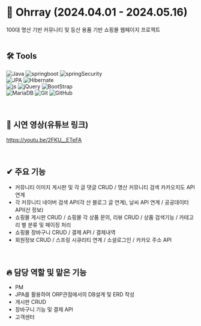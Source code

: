 # 👋 Ohrray (2024.04.01 - 2024.05.16)
100대 명산 기반 커뮤니티 및 등산 용품 기반 쇼핑몰 웹페이지 프로젝트
<br><br>

## 🛠 Tools
![Java](https://img.shields.io/badge/java-%23ED8B00?style=for-the-badge&logo=openjdk&logoColor=white)
![springboot](https://img.shields.io/badge/springboot-6DB33F?style=for-the-badge&logo=springboot&logoColor=white)
![springSecurity](https://img.shields.io/badge/springSecurity-6DB33F?style=for-the-badge&logo=springboot&logoColor=white)
<br>
![JPA](https://img.shields.io/badge/Jpa-6DB33F?style=for-the-badge&logo=spring&logoColor=white)
![Hibernate](https://img.shields.io/badge/Hibernate-59666C?style=for-the-badge&logo=Hibernate&logoColor=white)
<br>
![js](https://img.shields.io/badge/JavaScript-F7DF1E?style=for-the-badge&logo=JavaScript&logoColor=white)
![jQuery](https://img.shields.io/badge/jquery-%230769AD.svg?style=for-the-badge&logo=jquery&logoColor=white)
![BootStrap](https://img.shields.io/badge/bootstrap-7952B3?style=for-the-badge&logo=bootstrap&logoColor=white)
<Br>
![MariaDB](https://img.shields.io/badge/MariaDB-003545?style=for-the-badge&logo=mariadb&logoColor=white)
![Git](https://img.shields.io/badge/git-F05032?style=for-the-badge&logo=git&logoColor=white)
![GitHub](https://img.shields.io/badge/github-181717?style=for-the-badge&logo=github&logoColor=white)


<br>

## 🎥 시연 영상(유튜브 링크)
https://youtu.be/2FKU__ETeFA

<br>

## ✔ 주요 기능
- 커뮤니티 이미지 게시판 및 각 글 댓글 CRUD / 명산 커뮤니티 검색 카카오지도 API 연계
- 각 커뮤니티 네이버 검색 API(각 산 블로그 글 연계), 날씨 API 연계 / 공공데이터 API(산 정보)
- 쇼핑몰 게시판 CRUD / 쇼핑몰 각 상품 문의, 리뷰 CRUD / 상품 검색기능 / 카테고리 별 분류 및 페이징 처리
- 쇼핑몰 장바구니 CRUD / 결제 API / 결제내역
- 회원정보 CRUD / 스프링 시큐리티 연계 / 소셜로그인 / 카카오 주소 API
<br>

## 🔥 담당 역할 및 맡은 기능
- PM
- JPA를 활용하여 ORP관점에서의 DB설계 및 ERD 작성
- 게시판 CRUD
- 장바구니 기능 및 결제 API
- 고객센터
